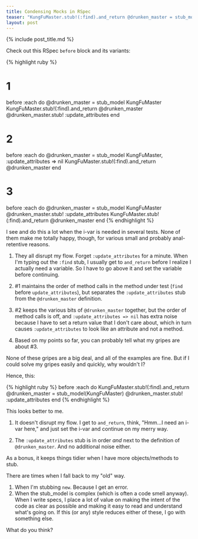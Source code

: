 ```yaml
---
title: Condensing Mocks in RSpec
teaser: "KungFuMaster.stub!(:find).and_return @drunken_master = stub_model(KungFuMaster)"
layout: post
---
```

{% include post_title.md %}

Check out this RSpec `before` block and its variants:

{% highlight ruby %}
# 1
before :each do
  @drunken_master = stub_model KungFuMaster
  KungFuMaster.stub!(:find).and_return @drunken_master
  @drunken_master.stub! :update_attributes
end

# 2
before :each do
  @drunken_master = stub_model KungFuMaster, :update_attributes => nil
  KungFuMaster.stub!(:find).and_return @drunken_master
end

# 3
before :each do
  @drunken_master = stub_model KungFuMaster
  @drunken_master.stub! :update_attributes
  KungFuMaster.stub!(:find).and_return @drunken_master
end
{% endhighlight %}

I see and do this a lot when the i-var is needed in several tests. None of them make me totally happy, though, for various small and probably anal-retentive reasons.

1. They all disrupt my flow. Forget `:update_attributes` for a minute. When I'm typing out the `:find` stub, I usually get to `and_return` before I realize I actually need a variable. So I have to go above it and set the variable before continuing.

2. \#1 maintains the order of method calls in the method under test (`find` before `update_attributes`), but separates the `:update_attributes` stub from the `@drunken_master` definition.

3. \#2 keeps the various bits of `@drunken_master` together, but the order of method calls is off, and `:update_attributes => nil` has extra noise because I have to set a return value that I don't care about, which in turn causes `:update_attributes` to look like an attribute and not a method.

4. Based on my points so far, you can probably tell what my gripes are about \#3.

None of these gripes are a big deal, and all of the examples are fine. But if I could solve my gripes easily and quickly, why wouldn't I?

Hence, this:

{% highlight ruby %}
before :each do
  KungFuMaster.stub!(:find).and_return @drunken_master = stub_model(KungFuMaster)
  @drunken_master.stub! :update_attributes
end
{% endhighlight %}

This looks better to me.

1. It doesn't disrupt my flow. I get to `and_return`, think, "Hmm...I need an i-var here," and just set the i-var and continue on my merry way.

2. The `:update_attributes` stub is in order _and_ next to the definition of `@drunken_master`. And no additional noise either.

As a bonus, it keeps things tidier when I have more objects/methods to stub.

There are times when I fall back to my "old" way.

1. When I'm stubbing `new`. Because I get an error.
2. When the stub_model is complex (which is often a code smell anyway). When I write specs, I place a lot of value on making the intent of the code as clear as possible and making it easy to read and understand what's going on. If this (or any) style reduces either of these, I go with something else.

What do you think?